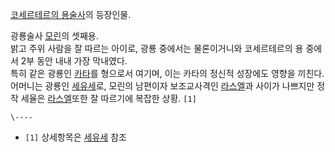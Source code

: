 [코세르테르의 용술사](%EC%BD%94%EC%84%B8%EB%A5%B4%ED%85%8C%EB%A5%B4%EC%9D%98%20%EC%9A%A9%EC%88%A0%EC%82%AC.md)의 등장인물.

광룡술사 [모린](%EB%AA%A8%EB%A6%B0.md)의 셋째용.  
밝고 주위 사람을 잘 따르는 아이로, 광룡 중에서는 물론이거니와 코세르테르의 용 중에서 2부 동안 내내 가장 막내였다.  
특히 같은 광룡인 [카타](%EC%B9%B4%ED%83%80.md)를 형으로서 여기며, 이는 카타의 정신적 성장에도 영향을 끼친다.  
어머니는 광룡인 [세유세](%EC%84%B8%EC%9C%A0%EC%84%B8.md)로, 모린의 남편이자 보조교사격인
[라스엘](%EB%9D%BC%EC%8A%A4%EC%97%98.md)과 사이가 나쁘지만 정작 세율은
[라스엘](%EB%9D%BC%EC%8A%A4%EC%97%98.md)또한 잘 따르기에 복잡한 상황. `[1]`

`\----`

  * `[1]` 상세항목은 [세유세](%EC%84%B8%EC%9C%A0%EC%84%B8.md) 참조

